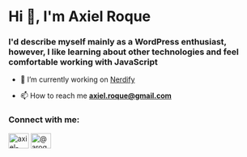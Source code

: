 <h1 align="left">Hi 👋, I'm Axiel Roque</h1>
<h3 align="left">I'd describe myself mainly as a WordPress enthusiast, however, I like learning about other technologies and feel comfortable working with JavaScript</h3>

- 🔭 I’m currently working on [Nerdify](getnerdify.com)

- 📫 How to reach me **axiel.roque@gmail.com**

<h3 align="left">Connect with me:</h3>
<p align="left">
<a href="https://linkedin.com/in/axiel-roque-castellano" target="blank"><img align="center" src="https://raw.githubusercontent.com/rahuldkjain/github-profile-readme-generator/master/src/images/icons/Social/linked-in-alt.svg" alt="axiel-roque-castellano" height="30" width="40" /></a>
<a href="https://instagram.com/@aroque77" target="blank"><img align="center" src="https://raw.githubusercontent.com/rahuldkjain/github-profile-readme-generator/master/src/images/icons/Social/instagram.svg" alt="@aroque77" height="30" width="40" /></a>
</p>


